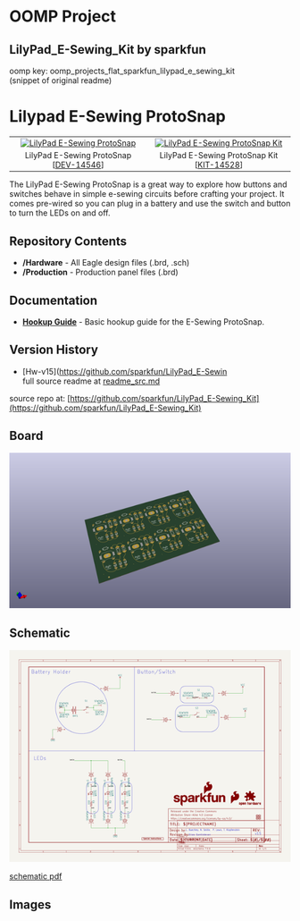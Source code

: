 # OOMP Project  
## LilyPad_E-Sewing_Kit  by sparkfun  
  
oomp key: oomp_projects_flat_sparkfun_lilypad_e_sewing_kit  
(snippet of original readme)  
  
Lilypad E-Sewing ProtoSnap  
====================  
  
<table class="table table-hover table-striped table-bordered">  
  <tr>  
   <td><a href="https://www.sparkfun.com/products/14546"><div align="center"><img src="https://cdn.sparkfun.com//assets/parts/1/2/6/7/3/14546-01.jpg" title="LilyPad E-Sewing ProtoSnap"></div></a></center></td>  
   <td><a href="https://www.sparkfun.com/products/14528"><div align="center"><img src="https://cdn.sparkfun.com//assets/parts/1/2/6/1/2/14528-02.jpg" title="LilyPad E-Sewing ProtoSnap Kit"></div></a></td>  
  </tr>  
  <tr>  
    <td><div align="center">LilyPad E-Sewing ProtoSnap [<a href="https://www.sparkfun.com/products/14546">DEV-14546</a>]</div></td>  
    <td><div align="center">LilyPad E-Sewing ProtoSnap Kit [<a href="https://www.sparkfun.com/products/14528">KIT-14528</a>]</div></td>  
  </tr>  
</table>  
  
The LilyPad E-Sewing ProtoSnap is a great way to explore how buttons and switches behave in simple e-sewing circuits before crafting your project. It comes pre-wired so you can plug in a battery and use the switch and button to turn the LEDs on and off.   
  
Repository Contents  
-------------------  
* **/Hardware** - All Eagle design files (.brd, .sch)  
* **/Production** - Production panel files (.brd)  
  
Documentation  
--------------  
* **[Hookup Guide](https://learn.sparkfun.com/tutorials/lilypad-e-sewing-protosnap-hookup-guide)** - Basic hookup guide for the E-Sewing ProtoSnap.  
  
Version History  
---------------  
* [Hw-v15](https://github.com/sparkfun/LilyPad_E-Sewin  
  full source readme at [readme_src.md](readme_src.md)  
  
source repo at: [https://github.com/sparkfun/LilyPad_E-Sewing_Kit](https://github.com/sparkfun/LilyPad_E-Sewing_Kit)  
## Board  
  
[![working_3d.png](working_3d_600.png)](working_3d.png)  
## Schematic  
  
[![working_schematic.png](working_schematic_600.png)](working_schematic.png)  
  
[schematic pdf](working_schematic.pdf)  
## Images  
